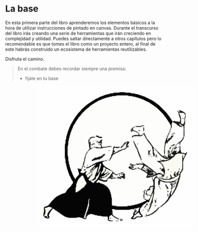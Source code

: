 # La base

En esta primera parte del libro aprenderemos los elementos básicos a la hora de utilizar instrucciones de pintado en canvas.
Durante el transcurso del libro irás creando una serie de herramientas que irán creciendo en complejidad y utilidad. 
Puedes saltar directamente a otros capítulos pero lo recomendable es que tomes el libro como un proyecto entero, al final de este habrás construido un ecosistema de herramientas reutilizables. 

Disfruta el camino.


> En el combate debes recordar siempre una premisa: 
> - fijate en tu base

<img src="https://github.com/rafinskipg/introductioncanvas/raw/master/img/teory/chapter_1/aikido.jpg" style="width:500px; margin-left: 100px">